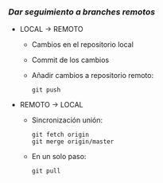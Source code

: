 ### *Dar seguimiento a branches remotos*

* LOCAL → REMOTO
	* Cambios en el repositorio local
	* Commit de los cambios
	* Añadir cambios a repositorio remoto:
	
		`git push`
		
* REMOTO → LOCAL
	* Sincronización unión:
	
		~~~
		git fetch origin
		git merge origin/master
		~~~
	
	* En un solo paso:
	
		`git pull`
